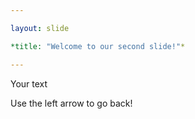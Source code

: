 ```yaml
---

layout: slide

*title: "Welcome to our second slide!"*

---
```


Your text

Use the left arrow to go back!
